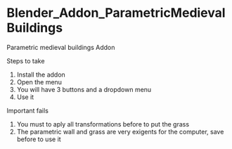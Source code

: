 # Blender_Addon_ParametricMedievalBuildings
Parametric medieval buildings Addon

Steps to take
1. Install the addon
2. Open the menu
3. You will have 3 buttons and a dropdown menu
4. Use it

Important fails
1. You must to aply all transformations before to put the grass
2. The parametric wall and grass are very exigents for the computer, save before to use it

